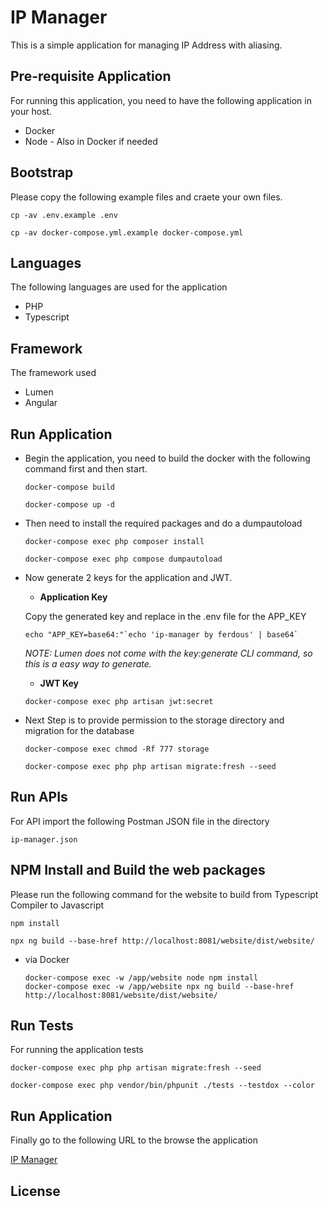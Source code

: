 # IP Manager

This is a simple application for managing IP Address with aliasing.

## Pre-requisite Application

For running this application, you need to have the following application in your host.

- Docker
- Node - Also in Docker if needed

## Bootstrap

Please copy the following example files and craete your own files.

```
cp -av .env.example .env

cp -av docker-compose.yml.example docker-compose.yml
```

## Languages

The following languages are used for the application

- PHP
- Typescript

## Framework

The framework used

- Lumen
- Angular

## Run Application

- Begin the application, you need to build the docker with the following command first and then start.

    ```
    docker-compose build

    docker-compose up -d
    ```

- Then need to install the required packages and do a dumpautoload

    ``` 
    docker-compose exec php composer install

    docker-compose exec php compose dumpautoload
    ```

- Now generate 2 keys for the application and JWT.

    - **Application Key**

    Copy the generated key and replace in the .env file for the APP_KEY

    ```
    echo "APP_KEY=base64:"`echo 'ip-manager by ferdous' | base64`
    ```
    *NOTE: Lumen does not come with the key:generate CLI command, so this is a easy way to generate.*
    - **JWT Key**
    ```
    docker-compose exec php artisan jwt:secret
    ```

- Next Step is to provide permission to the storage directory and migration for the database 

    ``` 
    docker-compose exec chmod -Rf 777 storage
    
    docker-compose exec php php artisan migrate:fresh --seed
    ```

## Run APIs
For API import the following Postman JSON file in the directory

`ip-manager.json`

## NPM Install and Build the web packages
Please run the following command for the website to build from Typescript Compiler to Javascript

```
npm install

npx ng build --base-href http://localhost:8081/website/dist/website/
```

- via Docker

    ```
    docker-compose exec -w /app/website node npm install
    docker-compose exec -w /app/website npx ng build --base-href http://localhost:8081/website/dist/website/
    ```

## Run Tests

For running the application tests

```
docker-compose exec php php artisan migrate:fresh --seed

docker-compose exec php vendor/bin/phpunit ./tests --testdox --color
```

## Run Application

Finally go to the following URL to the browse the application

[IP Manager](http://localhost:8081/website/dist/website/)

## License
